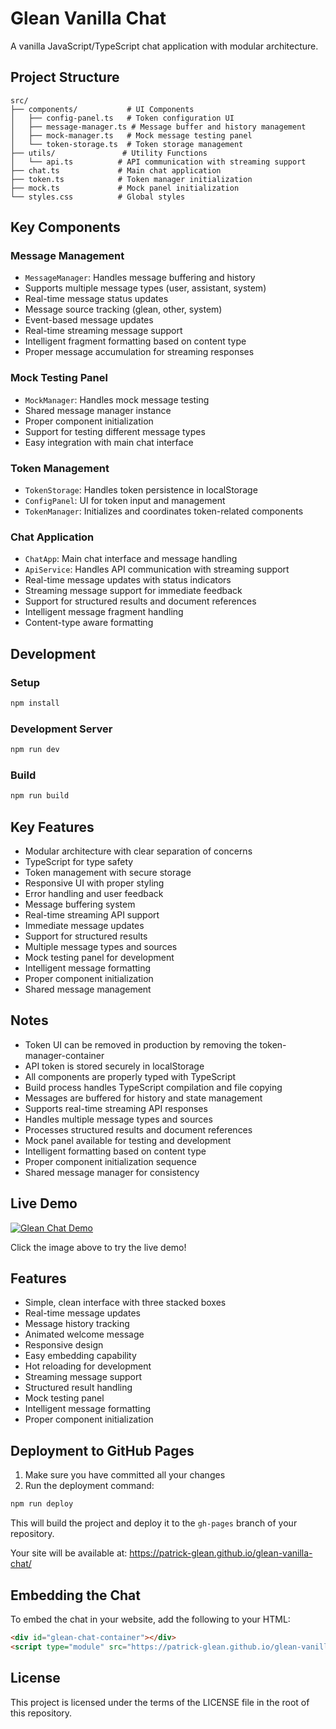 # Glean Vanilla Chat

A vanilla JavaScript/TypeScript chat application with modular architecture.

## Project Structure

```
src/
├── components/           # UI Components
│   ├── config-panel.ts   # Token configuration UI
│   ├── message-manager.ts # Message buffer and history management
│   ├── mock-manager.ts   # Mock message testing panel
│   └── token-storage.ts  # Token storage management
├── utils/               # Utility Functions
│   └── api.ts          # API communication with streaming support
├── chat.ts             # Main chat application
├── token.ts            # Token manager initialization
├── mock.ts             # Mock panel initialization
└── styles.css          # Global styles
```

## Key Components

### Message Management
- `MessageManager`: Handles message buffering and history
- Supports multiple message types (user, assistant, system)
- Real-time message status updates
- Message source tracking (glean, other, system)
- Event-based message updates
- Real-time streaming message support
- Intelligent fragment formatting based on content type
- Proper message accumulation for streaming responses

### Mock Testing Panel
- `MockManager`: Handles mock message testing
- Shared message manager instance
- Proper component initialization
- Support for testing different message types
- Easy integration with main chat interface

### Token Management
- `TokenStorage`: Handles token persistence in localStorage
- `ConfigPanel`: UI for token input and management
- `TokenManager`: Initializes and coordinates token-related components

### Chat Application
- `ChatApp`: Main chat interface and message handling
- `ApiService`: Handles API communication with streaming support
- Real-time message updates with status indicators
- Streaming message support for immediate feedback
- Support for structured results and document references
- Intelligent message fragment handling
- Content-type aware formatting

## Development

### Setup
```bash
npm install
```

### Development Server
```bash
npm run dev
```

### Build
```bash
npm run build
```

## Key Features
- Modular architecture with clear separation of concerns
- TypeScript for type safety
- Token management with secure storage
- Responsive UI with proper styling
- Error handling and user feedback
- Message buffering system
- Real-time streaming API support
- Immediate message updates
- Support for structured results
- Multiple message types and sources
- Mock testing panel for development
- Intelligent message formatting
- Proper component initialization
- Shared message management

## Notes
- Token UI can be removed in production by removing the token-manager-container
- API token is stored securely in localStorage
- All components are properly typed with TypeScript
- Build process handles TypeScript compilation and file copying
- Messages are buffered for history and state management
- Supports real-time streaming API responses
- Handles multiple message types and sources
- Processes structured results and document references
- Mock panel available for testing and development
- Intelligent formatting based on content type
- Proper component initialization sequence
- Shared message manager for consistency

## Live Demo

[![Glean Chat Demo](https://patrick-glean.github.io/glean-vanilla-chat/screenshot.png)](https://patrick-glean.github.io/glean-vanilla-chat/)

Click the image above to try the live demo!

## Features

- Simple, clean interface with three stacked boxes
- Real-time message updates
- Message history tracking
- Animated welcome message
- Responsive design
- Easy embedding capability
- Hot reloading for development
- Streaming message support
- Structured result handling
- Mock testing panel
- Intelligent message formatting
- Proper component initialization

## Deployment to GitHub Pages

1. Make sure you have committed all your changes
2. Run the deployment command:
```bash
npm run deploy
```

This will build the project and deploy it to the `gh-pages` branch of your repository.

Your site will be available at: https://patrick-glean.github.io/glean-vanilla-chat/

## Embedding the Chat

To embed the chat in your website, add the following to your HTML:

```html
<div id="glean-chat-container"></div>
<script type="module" src="https://patrick-glean.github.io/glean-vanilla-chat/index.js"></script>
```

## License

This project is licensed under the terms of the LICENSE file in the root of this repository.
